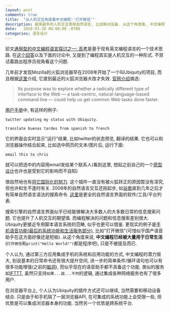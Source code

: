 ```yaml
---
layout: post
comments: true
title:  "从人机交互角度看中文编程:'打开微信'"
description: 越来越多的人机交互使用自然语言, 比如移动设备. 从这个角度看, 中文编程已经非常普及了. Programming in Chinese seems popular already from perspective of human-machine interaction, especially mobile devices.
date:   2018-03-28 00:00:00 -0700
categories: 语言设计
---
```


前文[通用型的中文编程语言探讨之一: 高考](https://zhuanlan.zhihu.com/p/32677451)是基于现有英文编程语言的一个技术思路. 在[这个回答](https://www.zhihu.com/question/29895778/answer/150111814)以及下面的讨论中, 又提到了编程其实是人机交互的一种形式. 不禁试着跳出程序员视角看这个问题. 

几年前才发现Mozilla的火狐浏览器早在2008年开始了一个叫Ubiquity的项目, 而且根据[这里](https://www.ghacks.net/2008/08/26/mozilla-labs-ubiquity-is-a-firefox-killer-application/)介绍, 它直到最近的火狐浏览器大改才失效. [官网介绍](https://wiki.mozilla.org/Labs/Ubiquity#What_is_Ubiquity.3F)摘选:

> Its purpose was to explore whether a radically different type of interface to the Web — a task-centric, natural-language-based command line — could help us get common Web tasks done faster. 

[用户手册](https://wiki.mozilla.org/Labs/Ubiquity/Ubiquity_0.5_User_Tutorial)中, 有这样的例子:

```
twitter updating my status with Ubiquity.
```

```
translate buenas tardes from spanish to french
```

它的界面会实时显示"运行"结果, 比如twitter的状态预览, 翻译的结果. 它也可以和浏览器操作结合起来, 比如选中网页的文本/图片后, 运行下面:
```
email this to chris
```
就可以把选中的内容用email发给某个联系人(看到这里, 想起之前自己的一个[原型设计](https://github.com/program-in-chinese/overview/issues/33#issuecomment-331683386)也许也是受到它的影响而不自知)

很自然地也有[将它国际化的努力](https://groups.google.com/forum/#!forum/ubiquity-i18n). 这个插件一直没有被火狐转正的原因暂没有深究, 但也许和生不逢时有关. 2008年的自然语言交互还刚起步, 如[谷歌](https://baike.baidu.com/item/Google%E8%AF%AD%E9%9F%B3%E6%90%9C%E7%B4%A2/2716575)直到几年之后才有简单自然语言语法的搜索命令. [这里](https://en.wikipedia.org/wiki/Natural-language_user_interface)是更全的自然语言界面的软件/工具/平台列表.

搜索引擎的自然语言界面似乎已经能够解决大多数人的大多数日常的信息搜索问题. 它也提升了人机交互的期望值. 而编程解决的问题和信息搜索差别很大. Ubiquity更接近专用脚本语言系统的范畴, 似乎也更可以借鉴. 更现实的例子是[手机语音功能(最后的系统功能和生活服务部分)](http://tech.sina.com.cn/roll/2017-03-31/doc-ifycwyxr8905389.shtml), 比如"打开微信"(可惜似乎国产语音助手在这方面好像还是短板). 从这个角度来说, **中文编程已经被大量用于日常生活**(`打开微信`和`print("Hello World!")`都是程序吧), 只是不被提及而已. 

个人认为, 通过第三方应用集成手机的系统和应用功能的方式, 中文编程的潜力很大, 别说基本的日常命令还有很大提升空间, 进一步的简单条件/循环语句也可以有很多功能增强(之前的[脑洞](http://www.zhihu.com/pin/933659183945998336)), 而似乎现在的语音助手都不具备这个功能. 类似的服务如[IFTTT](https://ifttt.com/), 虽然只支持`如果...就...不然`的逻辑, 通过集成各种网络服务也有了很多用户.

在浏览器平台上, 个人认为Ubiquity的插件方式还可以继续, 当然需要和移动设备结合. 只是由于和手机隔了一层浏览器API, 在可集成的系统功能上会受限一些, 但优势是可以集成浏览器本身的功能. 当然另一个优势是跨系统平台.